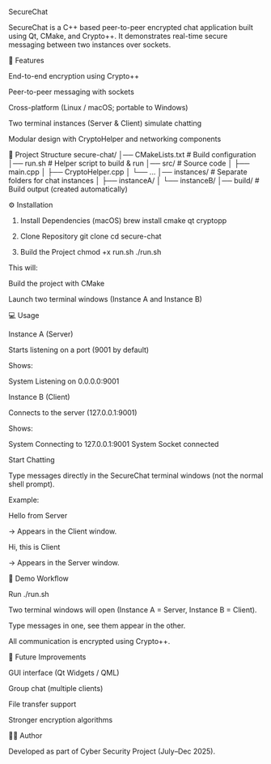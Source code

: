 
SecureChat

SecureChat is a C++ based peer-to-peer encrypted chat application built using Qt, CMake, and Crypto++.
It demonstrates real-time secure messaging between two instances over sockets.

🚀 Features

End-to-end encryption using Crypto++

Peer-to-peer messaging with sockets

Cross-platform (Linux / macOS; portable to Windows)

Two terminal instances (Server & Client) simulate chatting

Modular design with CryptoHelper and networking components

📂 Project Structure
secure-chat/
│── CMakeLists.txt         # Build configuration
│── run.sh                 # Helper script to build & run
│── src/                   # Source code
│   ├── main.cpp
│   ├── CryptoHelper.cpp
│   └── ...
│── instances/             # Separate folders for chat instances
│   ├── instanceA/
│   └── instanceB/
│── build/                 # Build output (created automatically)

⚙️ Installation
1. Install Dependencies (macOS)
brew install cmake qt cryptopp

2. Clone Repository
git clone <repo-link>
cd secure-chat

3. Build the Project
chmod +x run.sh
./run.sh


This will:

Build the project with CMake

Launch two terminal windows (Instance A and Instance B)

💻 Usage

Instance A (Server)

Starts listening on a port (9001 by default)

Shows:

System Listening on 0.0.0.0:9001


Instance B (Client)

Connects to the server (127.0.0.1:9001)

Shows:

System Connecting to 127.0.0.1:9001
System Socket connected


Start Chatting

Type messages directly in the SecureChat terminal windows (not the normal shell prompt).

Example:

Hello from Server


→ Appears in the Client window.

Hi, this is Client


→ Appears in the Server window.

🎥 Demo Workflow

Run ./run.sh

Two terminal windows will open (Instance A = Server, Instance B = Client).

Type messages in one, see them appear in the other.

All communication is encrypted using Crypto++.

🔮 Future Improvements

GUI interface (Qt Widgets / QML)

Group chat (multiple clients)

File transfer support

Stronger encryption algorithms

👨‍💻 Author

Developed as part of Cyber Security Project (July–Dec 2025).
